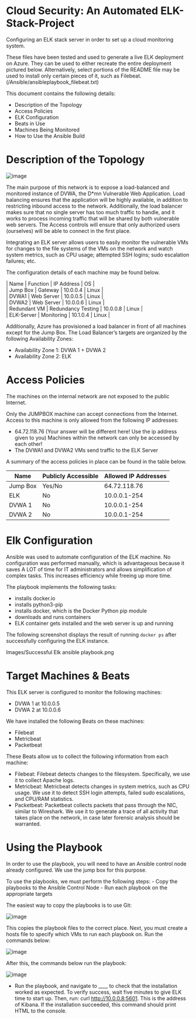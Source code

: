# Cloud Security: An Automated ELK-Stack-Project
Configuring an ELK stack server in order to set up a cloud monitoring system.


These files have been tested and used to generate a live ELK deployment on Azure. They can be used to either recreate the entire deployment pictured below. Alternatively, select portions of the README file may be used to install only certain pieces of it, such as Filebeat.
  (/Ansible/ansibleplaybook_filebeat.txt)







This document contains the following details:
- Description of the Topology 
- Access Policies
- ELK Configuration
- Beats in Use
- Machines Being Monitored
- How to Use the Ansible Build





















# Description of the Topology
 
 
 ![image](https://user-images.githubusercontent.com/74993121/120721930-6e51f180-c494-11eb-8ab3-fcf2bead621f.png)

 
 

The main purpose of this network is to expose a load-balanced and monitored instance of DVWA, the D*mn Vulnerable Web Application.
Load balancing ensures that the application will be highly available, in addition to restricting inbound access to the network. Additionally, the load balancer makes sure that no single server has too much traffic to handle, and it works to process incoming traffic that will be shared by both vulnerable web servers. The Access controls will ensure that only authorized users (ourselves) will be able to connect in the first place.  

Integrating an ELK server allows users to easily monitor the vulnerable VMs for changes to the file systems of the VMs on the network and watch system metrics, such as CPU usage; attempted SSH logins; sudo escalation failures; etc. 










The configuration details of each machine may be found below.

| Name         | Function           | IP Address | OS    |   
| Jump Box     | Gateway            | 10.0.0.4   | Linux |   
| DVWA1        | Web Server         | 10.0.0.5   | Linux |   
| DVWA2        | Web Server         | 10.0.0.6   | Linux |   
| Redundant VM | Redundancy Testing | 10.0.0.8   | Linux |   
| ELK-Server        | Monitoring        | 10.1.0.4 | Linux |   



Additionally, Azure has provisioned a load balancer in front of all machines except for the Jump Box. The Load Balancer’s targets are organized by the following Availability Zones: 

-	Availability Zone 1: DVWA 1 + DVWA 2
-	Availability Zone 2: ELK



# Access Policies
The machines on the internal network are not exposed to the public Internet. 

Only the JUMPBOX machine can accept connections from the Internet. Access to this machine is only allowed from the following IP addresses:

-  64.72.118.76 
   (Your answer will be different here! Use the ip address given to you)
Machines within the network can only be accessed by each other!
- The DVWA1 and DVWA2 VMs send traffic to the ELK Server


A summary of the access policies in place can be found in the table below.

| Name     | Publicly Accessible | Allowed IP Addresses |
|----------|---------------------|----------------------|
| Jump Box | Yes/No              | 64.72.118.76   |
|    ELK      |      No               |     10.0.0.1-254                 |
|    DVWA 1      |       No              |          10.0.0.1-254            |
|    DVWA 2      |         No            |         10.0.0.1-254             |






# Elk Configuration
Ansible was used to automate configuration of the ELK machine. No configuration was performed manually, which is advantageous because it saves A LOT of time for IT administrators and allows simplification of complex tasks. This increases efficiency while freeing up more time.

The playbook implements the following tasks:
- installs docker.io
- installs python3-pip
- installs docker, which is the Docker Python pip module
- downloads and runs containers
- ELK container gets installed and the web server is up and running  

The following screenshot displays the result of running `docker ps` after successfully configuring the ELK instance.

Images/Successful Elk ansible playbook.png




 # Target Machines & Beats
This ELK server is configured to monitor the following machines:
- DVWA 1 at 10.0.0.5
- DVWA 2 at 10.0.0.6 


We have installed the following Beats on these machines:
- Filebeat
- Metricbeat
- Packetbeat 

These Beats allow us to collect the following information from each machine:
-	Filebeat: Filebeat detects changes to the filesystem. Specifically, we use it to collect Apache logs.
-	 Metricbeat: Metricbeat detects changes in system metrics, such as CPU usage. We use it to detect SSH login attempts, failed sudo escalations, and CPU/RAM statistics.
-	Packetbeat: Packetbeat collects packets that pass through the NIC, similar to Wireshark. We use it to generate a trace of all activity that takes place on the network, in case later forensic analysis should be warranted.



# Using the Playbook
In order to use the playbook, you will need to have an Ansible control node already configured. We use the jump box for this purpose. 

To use the playbooks, we must perform the following steps: 
	- Copy the playbooks to the Ansible Control Node
	- Run each playbook on the appropriate targets 


The easiest way to copy the playbooks is to use Git:


![image](https://user-images.githubusercontent.com/74993121/120722096-bf61e580-c494-11eb-9481-03d1b0ed23c4.png)



This copies the playbook files to the correct place.
Next, you must create a hosts file to specify which VMs to run each playbook on. Run the commands below:


![image](https://user-images.githubusercontent.com/74993121/120722113-cd176b00-c494-11eb-90ad-681139c45d5e.png)



After this, the commands below run the playbook:


![image](https://user-images.githubusercontent.com/74993121/120722139-dc96b400-c494-11eb-8310-2171b1e27d13.png)



- Run the playbook, and navigate to ____ to check that the installation worked as expected.
To verify success, wait five minutes to give ELK time to start up.
Then, run: curl http://10.0.0.8:5601. This is the address of Kibana. If the installation succeeded, this command should print HTML to the console.

